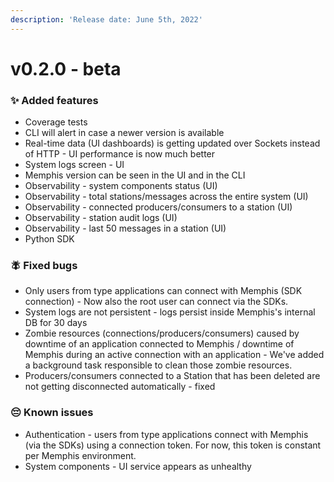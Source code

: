 ```yaml
---
description: 'Release date: June 5th, 2022'
---
```


# v0.2.0 - beta

### ✨ Added features

* Coverage tests
* CLI will alert in case a newer version is available
* Real-time data (UI dashboards) is getting updated over Sockets instead of HTTP - UI performance is now much better
* System logs screen - UI
* Memphis version can be seen in the UI and in the CLI
* Observability - system components status (UI)
* Observability - total stations/messages across the entire system (UI)
* Observability - connected producers/consumers to a station (UI)
* Observability - station audit logs (UI)
* Observability - last 50 messages in a station (UI)
* Python SDK

### 🪰 Fixed bugs

* Only users from type applications can connect with Memphis (SDK connection) - Now also the root user can connect via the SDKs.
* System logs are not persistent - logs persist inside Memphis's internal DB for 30 days
* Zombie resources (connections/producers/consumers) caused by downtime of an application connected to Memphis / downtime of Memphis during an active connection with an application - We've added a background task responsible to clean those zombie resources.
* Producers/consumers connected to a Station that has been deleted are not getting disconnected automatically - fixed

### 😔 Known issues

* Authentication - users from type applications connect with Memphis (via the SDKs) using a connection token. For now, this token is constant per Memphis environment.
* System components - UI service appears as unhealthy



